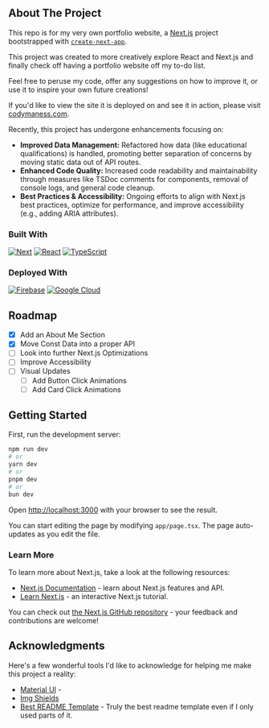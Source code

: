 
<!-- ABOUT THE PROJECT -->
## About The Project

This repo is for my very own portfolio website, a [Next.js](https://nextjs.org) project bootstrapped with [`create-next-app`](https://nextjs.org/docs/app/api-reference/cli/create-next-app).

This project was created to more creatively explore React and Next.js and finally check off having a portfolio website off my to-do list.

Feel free to peruse my code, offer any suggestions on how to improve it, or use it to inspire your own future creations!

If you'd like to view the site it is deployed on and see it in action, please visit [codymaness.com](https://codymaness.com). 

Recently, this project has undergone enhancements focusing on:
*   **Improved Data Management:** Refactored how data (like educational qualifications) is handled, promoting better separation of concerns by moving static data out of API routes.
*   **Enhanced Code Quality:** Increased code readability and maintainability through measures like TSDoc comments for components, removal of console logs, and general code cleanup.
*   **Best Practices & Accessibility:** Ongoing efforts to align with Next.js best practices, optimize for performance, and improve accessibility (e.g., adding ARIA attributes).

### Built With

[![Next][Next.js]](https://nextjs.org/)
[![React][React.js]](https://reactjs.org/)
[![TypeScript][Typescript]](https://www.typescriptlang.org/)

### Deployed With
[![Firebase][Firebase]](https://firebase.google.com/)
[![Google Cloud][Google Cloud]](https://cloud.google.com/)

[Next.js]: https://img.shields.io/badge/next.js-000000?style=for-the-badge&logo=nextdotjs&logoColor=white
[React.js]: https://img.shields.io/badge/React-20232A?style=for-the-badge&logo=react&logoColor=61DAFB
[Typescript]: https://img.shields.io/badge/typescript-20232A?style=for-the-badge&logo=typescript&logoColor=3178C6
[Firebase]: https://img.shields.io/badge/firebase-20232A?style=for-the-badge&logo=firebase&logoColor=DD2C00
[Google Cloud]: https://img.shields.io/badge/google_cloud-20232A?style=for-the-badge&logo=googlecloud&logoColor=#4285F4

## Roadmap

- [x] Add an About Me Section
- [x] Move Const Data into a proper API
- [ ] Look into further Next.js Optimizations
- [ ] Improve Accessibility
- [ ] Visual Updates
    - [ ] Add Button Click Animations
    - [ ] Add Card Click Animations

## Getting Started

First, run the development server:

```bash
npm run dev
# or
yarn dev
# or
pnpm dev
# or
bun dev
```

Open [http://localhost:3000](http://localhost:3000) with your browser to see the result.

You can start editing the page by modifying `app/page.tsx`. The page auto-updates as you edit the file.

### Learn More

To learn more about Next.js, take a look at the following resources:

- [Next.js Documentation](https://nextjs.org/docs) - learn about Next.js features and API.
- [Learn Next.js](https://nextjs.org/learn) - an interactive Next.js tutorial.

You can check out [the Next.js GitHub repository](https://github.com/vercel/next.js) - your feedback and contributions are welcome!

<!-- ACKNOWLEDGMENTS -->
## Acknowledgments
Here's a few wonderful tools I'd like to acknowledge for helping me make this project a reality:

* [Material UI](https://mui.com/material-ui/) -
* [Img Shields](https://shields.io)
* [Best README Template](https://github.com/othneildrew/Best-README-Template) - Truly the best readme template even if I only used parts of it.

